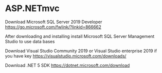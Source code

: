 # ASP.NETmvc

Download Microsoft SQL Server 2019 Developer
https://go.microsoft.com/fwlink/?linkid=866662

After downloading and installing install Microsoft SQL Server Management Studio to use data bases

Download Visual Studio Community 2019 or  Visual Studio enterprise 2019 if you have key
https://visualstudio.microsoft.com/downloads/

Download .NET 5 SDK
https://dotnet.microsoft.com/download


